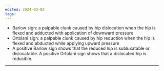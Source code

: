 ```yaml
---
edited: 2024-03-02
tags:
---
```

- Barlow sign: a palpable clunk caused by hip dislocation when the hip is flexed and adducted with application of downward pressure
- Ortolani sign: a palpable clunk caused by hip reduction when the hip is flexed and abducted while applying upward pressure
- A positive Barlow sign shows that the reduced hip is subluxatable or dislocatable. A positive Ortolani sign shows that a dislocated hip is reducible.

---
